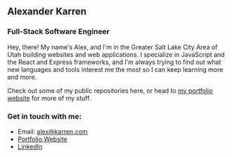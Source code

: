 ## Alexander Karren
### Full-Stack Software Engineer

Hey, there! My name's Alex, and I'm in the Greater Salt Lake City Area of Utah building websites and web applications. I specialize in JavaScript and the React and Express frameworks, and I'm always trying to find out what new languages and tools interest me the most so I can keep learning more and more.

Check out some of my public repositories here, or head to [my portfolio website](https://alexanderkarren.com) for more of my stuff.

### Get in touch with me:

* Email: [alex@karren.com](alex@karren.com)
* [Portfolio Website](https://alexanderkarren.com)
* [LinkedIn](https://www.linkedin.com/in/alexander-karren/)
